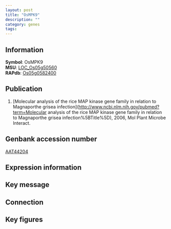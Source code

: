 ```yaml
---
layout: post
title: "OsMPK9"
description: ""
category: genes
tags: 
---
```


## Information
__Symbol__: OsMPK9  
__MSU__: [LOC_Os05g50560](http://rice.plantbiology.msu.edu/cgi-bin/ORF_infopage.cgi?orf=LOC_Os05g50560)  
__RAPdb__: [Os05g0582400](http://rapdb.dna.affrc.go.jp/viewer/gbrowse_details/irgsp1?name=Os05g0582400)  

## Publication
1. [Molecular analysis of the rice MAP kinase gene family in relation to Magnaporthe grisea infection](http://www.ncbi.nlm.nih.gov/pubmed?term=Molecular analysis of the rice MAP kinase gene family in relation to Magnaporthe grisea infection%5BTitle%5D), 2006, Mol Plant Microbe Interact.

## Genbank accession number
[AAT44204](http://www.ncbi.nlm.nih.gov/nuccore/AAT44204)  

## Expression information

## Key message

## Connection

## Key figures


